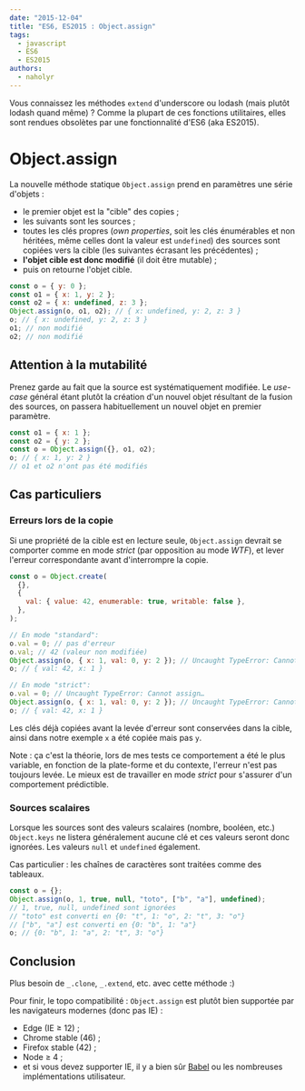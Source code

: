 ```yaml
---
date: "2015-12-04"
title: "ES6, ES2015 : Object.assign"
tags:
  - javascript
  - ES6
  - ES2015
authors:
  - naholyr
---
```


Vous connaissez les méthodes `extend` d'underscore ou lodash (mais plutôt lodash
quand même) ? Comme la plupart de ces fonctions utilitaires, elles sont rendues
obsolètes par une fonctionnalité d'ES6 (aka ES2015).

# Object.assign

La nouvelle méthode statique `Object.assign` prend en paramètres une série
d'objets :

- le premier objet est la "cible" des copies ;
- les suivants sont les sources ;
- toutes les clés propres (_own properties_, soit les clés énumérables et non
  héritées, même celles dont la valeur est `undefined`) des sources sont copiées
  vers la cible (les suivantes écrasant les précédentes) ;
- **l'objet cible est donc modifié** (il doit être mutable) ;
- puis on retourne l'objet cible.

```js
const o = { y: 0 };
const o1 = { x: 1, y: 2 };
const o2 = { x: undefined, z: 3 };
Object.assign(o, o1, o2); // { x: undefined, y: 2, z: 3 }
o; // { x: undefined, y: 2, z: 3 }
o1; // non modifié
o2; // non modifié
```

## Attention à la mutabilité

Prenez garde au fait que la source est systématiquement modifiée. Le _use-case_
général étant plutôt la création d'un nouvel objet résultant de la fusion des
sources, on passera habituellement un nouvel objet en premier paramètre.

```js
const o1 = { x: 1 };
const o2 = { y: 2 };
const o = Object.assign({}, o1, o2);
o; // { x: 1, y: 2 }
// o1 et o2 n'ont pas été modifiés
```

## Cas particuliers

### Erreurs lors de la copie

Si une propriété de la cible est en lecture seule, `Object.assign` devrait se
comporter comme en mode _strict_ (par opposition au mode _WTF_), et lever
l'erreur correspondante avant d'interrompre la copie.

```js
const o = Object.create(
  {},
  {
    val: { value: 42, enumerable: true, writable: false },
  },
);

// En mode "standard":
o.val = 0; // pas d'erreur
o.val; // 42 (valeur non modifiée)
Object.assign(o, { x: 1, val: 0, y: 2 }); // Uncaught TypeError: Cannot assign…
o; // { val: 42, x: 1 }

// En mode "strict":
o.val = 0; // Uncaught TypeError: Cannot assign…
Object.assign(o, { x: 1, val: 0, y: 2 }); // Uncaught TypeError: Cannot assign…
o; // { val: 42, x: 1 }
```

Les clés déjà copiées avant la levée d'erreur sont conservées dans la cible,
ainsi dans notre exemple `x` a été copiée mais pas `y`.

Note : ça c'est la théorie, lors de mes tests ce comportement a été le plus
variable, en fonction de la plate-forme et du contexte, l'erreur n'est pas
toujours levée. Le mieux est de travailler en mode _strict_ pour s'assurer d'un
comportement prédictible.

### Sources scalaires

Lorsque les sources sont des valeurs scalaires (nombre, booléen, etc.)
`Object.keys` ne listera généralement aucune clé et ces valeurs seront donc
ignorées. Les valeurs `null` et `undefined` également.

Cas particulier : les chaînes de caractères sont traitées comme des tableaux.

```js
const o = {};
Object.assign(o, 1, true, null, "toto", ["b", "a"], undefined);
// 1, true, null, undefined sont ignorées
// "toto" est converti en {0: "t", 1: "o", 2: "t", 3: "o"}
// ["b", "a"] est converti en {0: "b", 1: "a"}
o; // {0: "b", 1: "a", 2: "t", 3: "o"}
```

## Conclusion

Plus besoin de `_.clone`, `_.extend`, etc. avec cette méthode :)

Pour finir, le topo compatibilité : `Object.assign` est plutôt bien supportée
par les navigateurs modernes (donc pas IE) :

- Edge (IE ≥ 12) ;
- Chrome stable (46) ;
- Firefox stable (42) ;
- Node ≥ 4 ;
- et si vous devez supporter IE, il y a bien sûr [Babel](http://babeljs.io/) ou
  les nombreuses implémentations utilisateur.
